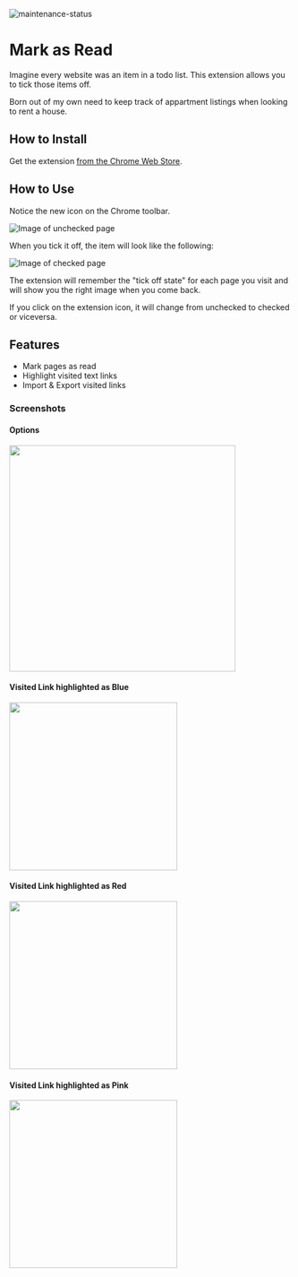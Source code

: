 ![maintenance-status](https://img.shields.io/badge/maintenance-looking--for--maintainer-orange.svg)

# Mark as Read

Imagine every website was an item in a todo list. This extension allows you to tick those items off.

Born out of my own need to keep track of appartment listings when looking to rent a house. 

## How to Install

Get the extension [from the Chrome Web Store](https://chrome.google.com/webstore/detail/mark-as-read/hiflhkmicfagennabmnfcnnlpkmidfjj).

## How to Use

Notice the new icon on the Chrome toolbar. 

![Image of unchecked page](https://github.com/edoreld/mark-as-read/blob/master/markasread/notvisited.png?raw=true)

When you tick it off, the item will look like the following:  

![Image of checked page](https://github.com/edoreld/mark-as-read/blob/master/markasread/icon_128.png?raw=true)

The extension will remember the "tick off state" for each page you visit and will show you the right image when you come back.

If you click on the extension icon, it will change from unchecked to checked or viceversa.

## Features

- Mark pages as read
- Highlight visited text links
- Import & Export visited links

### Screenshots

<h4>Options</h4>

<img src="screenshots/options.png?raw=true" width="404">

<h4>Visited Link highlighted as Blue</h4>

<img src="screenshots/blue-link.png?raw=true" width="300">

<h4>Visited Link highlighted as Red</h4>

<img src="screenshots/red-link.png?raw=true" width="300">

<h4>Visited Link highlighted as Pink</h4>

<img src="screenshots/pink-link.png?raw=true" width="300">
